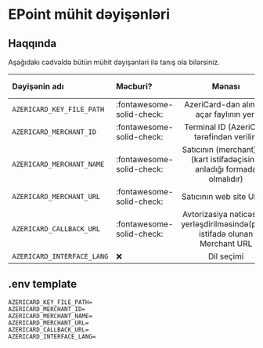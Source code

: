 # EPoint mühit dəyişənləri

## Haqqında

Aşağıdakı cədvəldə bütün mühit dəyişənləri ilə tanış ola bilərsiniz.

| Dəyişənin adı              | Məcburi?                  |                                     Mənası                                     | Default dəyəri |
| :------------------------- | :------------------------ | :----------------------------------------------------------------------------: | :------------: |
| `AZERICARD_KEY_FILE_PATH`  | :fontawesome-solid-check: |                    AzeriCard-dan alınmış açar faylının yeri                    |      `-`       |
| `AZERICARD_MERCHANT_ID`    | :fontawesome-solid-check: |                   Terminal ID (AzeriCard tərəfindən verilir)                   |      `-`       |
| `AZERICARD_MERCHANT_NAME`  | :fontawesome-solid-check: |   Satıcının (merchant) adı (kart istifadəçisinin anladığı formada olmalıdır)   |      `-`       |
| `AZERICARD_MERCHANT_URL`   | :fontawesome-solid-check: |                            Satıcının web site URL-ı                            |      `-`       |
| `AZERICARD_CALLBACK_URL`   | :fontawesome-solid-check: | Avtorizasiya nəticəsinin yerləşdirilməsində(post) istifadə olunan Merchant URL |      `-`       |
| `AZERICARD_INTERFACE_LANG` | :x:                       |                                   Dil seçimi                                   |      `az`      |

## .env template

```text
AZERICARD_KEY_FILE_PATH=
AZERICARD_MERCHANT_ID=
AZERICARD_MERCHANT_NAME=
AZERICARD_MERCHANT_URL=
AZERICARD_CALLBACK_URL=
AZERICARD_INTERFACE_LANG=
```
